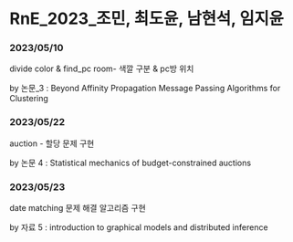 # RnE_2023_조민, 최도윤, 남현석, 임지윤

### 2023/05/10

divide color & find_pc room- 색깔 구분 & pc방 위치

by 논문_3 : Beyond Affinity Propagation Message Passing Algorithms for Clustering

### 2023/05/22

auction - 할당 문제 구현

by 논문 4 : Statistical mechanics of budget-constrained auctions

### 2023/05/23

date matching 문제 해결 알고리즘 구현

by 자료 5 : introduction to graphical models and distributed inference
